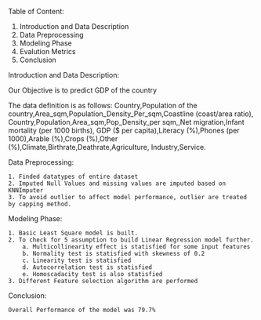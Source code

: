 Table of Content:
1. Introduction and Data Description
2. Data Preprocessing
3. Modeling Phase
4. Evalution Metrics
5. Conclusion

Introduction and Data Description:

Our Objective is to predict GDP of the country

The data definition is as follows: Country,Population of the country,Area_sqm,Population_Density_Per_sqm,Coastline (coast/area ratio), Country,Population,Area_sqm,Pop_Density_per sqm,,Net migration,Infant mortality (per 1000 births), GDP ($ per capita),Literacy (%),Phones (per 1000),Arable (%),Crops (%),Other (%),Climate,Birthrate,Deathrate,Agriculture, Industry,Service.

Data Preprocessing:

    1. Finded datatypes of entire dataset
    2. Imputed Null Values and missing values are imputed based on KNNImputer
    3. To avoid outlier to affect model performance, outlier are treated by capping method.
    
Modeling Phase:

    1. Basic Least Square model is built.
    2. To check for 5 assumption to build Linear Regression model further. 
        a. Multicollinearity effect is statisfied for some input features
        b. Normality test is statisfied with skewness of 0.2         
        c. Linearity test is statisfied 
        d. Autocorrelation test is statisfied         
        e. Homoscadacity test is also statisfied
    3. Different Feature selection algorithm are performed
    
Conclusion:
    
    Overall Performance of the model was 79.7%
